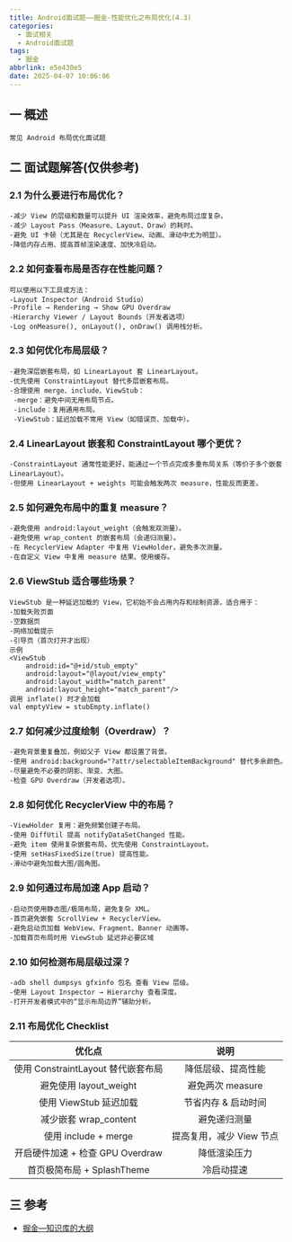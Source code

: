 ```yaml
---
title: Android面试题——掘金-性能优化之布局优化(4.3)
categories:
  - 面试相关
  - Android面试题
tags:
  - 掘金
abbrlink: e5e430e5
date: 2025-04-07 10:06:06
---
```

## 一 概述

```
常见 Android 布局优化面试题
```

<!--more-->

## 二 面试题解答(仅供参考)

### 2.1 为什么要进行布局优化？

```
-减少 View 的层级和数量可以提升 UI 渲染效率，避免布局过度复杂。
-减少 Layout Pass（Measure、Layout、Draw）的耗时。
-避免 UI 卡顿（尤其是在 RecyclerView、动画、滑动中尤为明显）。
-降低内存占用、提高首帧渲染速度、加快冷启动。
```

### 2.2 如何查看布局是否存在性能问题？

```
可以使用以下工具或方法：
-Layout Inspector（Android Studio）
-Profile → Rendering → Show GPU Overdraw
-Hierarchy Viewer / Layout Bounds（开发者选项）
-Log onMeasure(), onLayout(), onDraw() 调用栈分析。
```

### 2.3 如何优化布局层级？

```
-避免深层嵌套布局，如 LinearLayout 套 LinearLayout。
-优先使用 ConstraintLayout 替代多层嵌套布局。
-合理使用 merge、include、ViewStub：
 -merge：避免中间无用布局节点。
 -include：复用通用布局。
 -ViewStub：延迟加载不常用 View（如错误页、加载中）。
```

### 2.4 LinearLayout 嵌套和 ConstraintLayout 哪个更优？

```
-ConstraintLayout 通常性能更好，能通过一个节点完成多重布局关系（等价于多个嵌套 LinearLayout）。
-但使用 LinearLayout + weights 可能会触发两次 measure，性能反而更差。
```

### 2.5 如何避免布局中的重复 measure？

```
-避免使用 android:layout_weight（会触发双测量）。
-避免使用 wrap_content 的嵌套布局（会递归测量）。
-在 RecyclerView Adapter 中复用 ViewHolder，避免多次测量。
-在自定义 View 中复用 measure 结果、使用缓存。
```

### 2.6 ViewStub 适合哪些场景？

```
ViewStub 是一种延迟加载的 View，它初始不会占用内存和绘制资源，适合用于：
-加载失败页面
-空数据页
-网络加载提示
-引导页（首次打开才出现）
示例
<ViewStub
    android:id="@+id/stub_empty"
    android:layout="@layout/view_empty"
    android:layout_width="match_parent"
    android:layout_height="match_parent"/>
调用 inflate() 时才会加载
val emptyView = stubEmpty.inflate()
```

### 2.7 如何减少过度绘制（Overdraw）？

```
-避免背景重复叠加，例如父子 View 都设置了背景。
-使用 android:background="?attr/selectableItemBackground" 替代多余颜色。
-尽量避免不必要的阴影、渐变、大图。
-检查 GPU Overdraw（开发者选项）。
```

### 2.8 如何优化 RecyclerView 中的布局？

```
-ViewHolder 复用：避免频繁创建子布局。
-使用 DiffUtil 提高 notifyDataSetChanged 性能。
-避免 item 使用复杂嵌套布局，优先使用 ConstraintLayout。
-使用 setHasFixedSize(true) 提高性能。
-滑动中避免加载大图/圆角图。
```

### 2.9  如何通过布局加速 App 启动？

```
-启动页使用静态图/极简布局，避免复杂 XML。
-首页避免嵌套 ScrollView + RecyclerView。
-避免启动页加载 WebView、Fragment、Banner 动画等。
-加载首页布局时用 ViewStub 延迟非必要区域
```

### 2.10 如何检测布局层级过深？

```
-adb shell dumpsys gfxinfo 包名 查看 View 层级。
-使用 Layout Inspector → Hierarchy 查看深度。
-打开开发者模式中的“显示布局边界”辅助分析。
```

### 2.11 布局优化 Checklist

|               优化点               |           说明           |
| :--------------------------------: | :----------------------: |
| 使用 ConstraintLayout 替代嵌套布局 |    降低层级、提高性能    |
|       避免使用 layout_weight       |     避免两次 measure     |
|       使用 ViewStub 延迟加载       |   节省内存 & 启动时间    |
|       减少嵌套 wrap_content        |       避免递归测量       |
|        使用 include + merge        | 提高复用，减少 View 节点 |
|  开启硬件加速 + 检查 GPU Overdraw  |       降低渲染压力       |
|     首页极简布局 + SplashTheme     |        冷启动提速        |


##  三 参考

* [掘金—知识库的大纲](https://juejin.cn/post/7480464724096057381)
